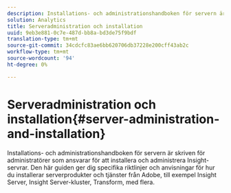 ```yaml
---
description: Installations- och administrationshandboken för servern är skriven för administratörer som ansvarar för att installera och administrera Insight-servrar. Den här guiden ger dig specifika riktlinjer och anvisningar för hur du installerar serverprodukter och tjänster från Adobe, till exempel Insight Server, Insight Server-kluster, Transform, med flera.
solution: Analytics
title: Serveradministration och installation
uuid: 9eb3e881-0c7e-487d-bb8a-bd3de75f9bdf
translation-type: tm+mt
source-git-commit: 34cdcfc83ae6bb620706db37228e200cff43ab2c
workflow-type: tm+mt
source-wordcount: '94'
ht-degree: 0%

---
```



# Serveradministration och installation{#server-administration-and-installation}

Installations- och administrationshandboken för servern är skriven för administratörer som ansvarar för att installera och administrera Insight-servrar. Den här guiden ger dig specifika riktlinjer och anvisningar för hur du installerar serverprodukter och tjänster från Adobe, till exempel Insight Server, Insight Server-kluster, Transform, med flera.

